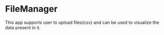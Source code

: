 # FileManager
This app supports user to upload files(csv) and can be used to visualize the data present in it.
